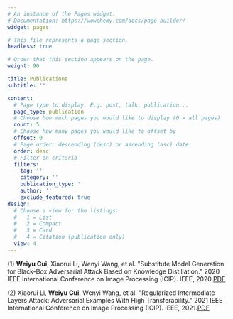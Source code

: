 ```yaml
---
# An instance of the Pages widget.
# Documentation: https://wowchemy.com/docs/page-builder/
widget: pages

# This file represents a page section.
headless: true

# Order that this section appears on the page.
weight: 90

title: Publications
subtitle: ''

content:
  # Page type to display. E.g. post, talk, publication...
  page_type: publication
  # Choose how much pages you would like to display (0 = all pages)
  count: 5
  # Choose how many pages you would like to offset by
  offset: 0
  # Page order: descending (desc) or ascending (asc) date.
  order: desc
  # Filter on criteria
  filters:
    tag: ''
    category: ''
    publication_type: ''
    author: ''
    exclude_featured: true
design:
  # Choose a view for the listings:
  #   1 = List
  #   2 = Compact
  #   3 = Card
  #   4 = Citation (publication only)
  view: 4
---
```


(1) **Weiyu Cui**, Xiaorui Li, Wenyi Wang, et al. "Substitute Model Generation for Black-Box Adversarial Attack Based on Knowledge Distillation." 2020 IEEE International Conference on Image Processing (ICIP). IEEE, 2020.[PDF](https://ieeexplore.ieee.org/document/9191063)

(2) Xiaorui Li, **Weiyu Cui**, Wenyi Wang, et al. "Regularized Intermediate Layers Attack: Adversarial Examples With High Transferability." 2021 IEEE International Conference on Image Processing (ICIP). IEEE, 2021.[PDF](https://ieeexplore.ieee.org/abstract/document/9506671)
